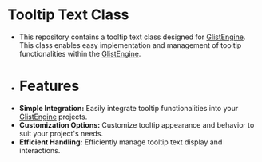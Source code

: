 # Tooltip Text Class 

- This repository contains a tooltip text class designed for [GlistEngine](https://github.com/GlistEngine/GlistEngine). This class enables easy implementation and management of tooltip functionalities within the [GlistEngine](https://github.com/GlistEngine/GlistEngine).
- # Features
- **Simple Integration:** Easily integrate tooltip functionalities into your [GlistEngine](https://github.com/GlistEngine/GlistEngine) projects.
- **Customization Options:** Customize tooltip appearance and behavior to suit your project's needs.
- **Efficient Handling:** Efficiently manage tooltip text display and interactions.
